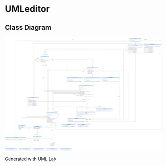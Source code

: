 # UMLeditor

## Class Diagram
![class diagram](./img/UMLeditor.umlcd.png)

Generated with [UML Lab](https://marketplace.eclipse.org/content/uml-lab-modeling-ide)
